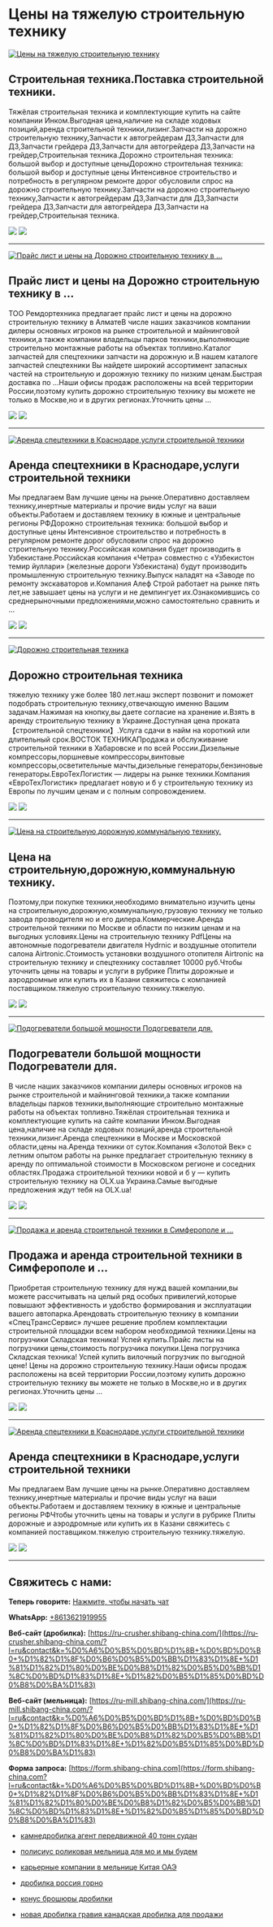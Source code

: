 # Цены на тяжелую строительную технику

<a href="https://swt.shibang-china.com/?l=ru&img&k=%D0%A6%D0%B5%D0%BD%D1%8B+%D0%BD%D0%B0+%D1%82%D1%8F%D0%B6%D0%B5%D0%BB%D1%83%D1%8E+%D1%81%D1%82%D1%80%D0%BE%D0%B8%D1%82%D0%B5%D0%BB%D1%8C%D0%BD%D1%83%D1%8E+%D1%82%D0%B5%D1%85%D0%BD%D0%B8%D0%BA%D1%83" target="_blank">![Цены на тяжелую строительную технику](http://static.shibang-china.com/all-800x300/1428.jpg)</a>

## Строительная техника.Поставка строительной техники.
Тяжёлая строительная техника и комплектующие купить на сайте компании Инком.Выгодная цена,наличие на складе ходовых позиций,аренда строительной техники,лизинг.Запчасти на дорожно строительную технику,Запчасти к автогрейдерам ДЗ,Запчасти для ДЗ,Запчасти грейдера ДЗ,Запчасти для автогрейдера ДЗ,Запчасти на грейдер,Строительная техника.Дорожно строительная техника: большой выбор и доступные ценыДорожно строительная техника: большой выбор и доступные цены Интенсивное строительство и потребность в регулярном ремонте дорог обусловили спрос на дорожно строительную технику.Запчасти на дорожно строительную технику,Запчасти к автогрейдерам ДЗ,Запчасти для ДЗ,Запчасти грейдера ДЗ,Запчасти для автогрейдера ДЗ,Запчасти на грейдер,Строительная техника.


<a href="https://whatsapp.shibangsoft.com/WhatsApp.php" target="_blank" title="WhatsApp">![](http://static.shibang-china.com/icon/whatsapp.png)</a> <a href="https://swt.shibang-china.com/?l=ru&icon&k=%D0%A6%D0%B5%D0%BD%D1%8B+%D0%BD%D0%B0+%D1%82%D1%8F%D0%B6%D0%B5%D0%BB%D1%83%D1%8E+%D1%81%D1%82%D1%80%D0%BE%D0%B8%D1%82%D0%B5%D0%BB%D1%8C%D0%BD%D1%83%D1%8E+%D1%82%D0%B5%D1%85%D0%BD%D0%B8%D0%BA%D1%83" target="_blank">![](http://static.shibang-china.com/icon/chat-ru.png)</a>

---

<a href="https://swt.shibang-china.com/?l=ru&img&k=%D0%A6%D0%B5%D0%BD%D1%8B+%D0%BD%D0%B0+%D1%82%D1%8F%D0%B6%D0%B5%D0%BB%D1%83%D1%8E+%D1%81%D1%82%D1%80%D0%BE%D0%B8%D1%82%D0%B5%D0%BB%D1%8C%D0%BD%D1%83%D1%8E+%D1%82%D0%B5%D1%85%D0%BD%D0%B8%D0%BA%D1%83" target="_blank">![Прайс лист и цены на Дорожно строительную технику в …](http://static.shibang-china.com/all-800x300/734.jpg)</a>

## Прайс лист и цены на Дорожно строительную технику в …
ТОО Ремдортехника предлагает прайс лист и цены на дорожно строительную технику в АлматеВ числе наших заказчиков компании дилеры основных игроков на рынке строительной и майнинговой техники,а также компании владельцы парков техники,выполняющие строительно монтажные работы на объектах топливно.Каталог запчастей для спецтехники запчасти на дорожную и.В нашем каталоге запчастей спецтехники Вы найдете широкий ассортимент запасных частей на строительную и дорожную технику по низким ценам.Быстрая доставка по …Наши офисы продаж расположены на всей территории России,поэтому купить дорожно строительную технику вы можете не только в Москве,но и в других регионах.Уточнить цены …


<a href="https://whatsapp.shibangsoft.com/WhatsApp.php" target="_blank" title="WhatsApp">![](http://static.shibang-china.com/icon/whatsapp.png)</a> <a href="https://swt.shibang-china.com/?l=ru&icon&k=%D0%A6%D0%B5%D0%BD%D1%8B+%D0%BD%D0%B0+%D1%82%D1%8F%D0%B6%D0%B5%D0%BB%D1%83%D1%8E+%D1%81%D1%82%D1%80%D0%BE%D0%B8%D1%82%D0%B5%D0%BB%D1%8C%D0%BD%D1%83%D1%8E+%D1%82%D0%B5%D1%85%D0%BD%D0%B8%D0%BA%D1%83" target="_blank">![](http://static.shibang-china.com/icon/chat-ru.png)</a>

---

<a href="https://swt.shibang-china.com/?l=ru&img&k=%D0%A6%D0%B5%D0%BD%D1%8B+%D0%BD%D0%B0+%D1%82%D1%8F%D0%B6%D0%B5%D0%BB%D1%83%D1%8E+%D1%81%D1%82%D1%80%D0%BE%D0%B8%D1%82%D0%B5%D0%BB%D1%8C%D0%BD%D1%83%D1%8E+%D1%82%D0%B5%D1%85%D0%BD%D0%B8%D0%BA%D1%83" target="_blank">![Аренда спецтехники в Краснодаре,услуги строительной техники](http://static.shibang-china.com/all-800x300/595.jpg)</a>

## Аренда спецтехники в Краснодаре,услуги строительной техники
Мы предлагаем Вам лучшие цены на рынке.Оперативно доставляем технику,инертные материалы и прочие виды услуг на ваши объекты.Работаем и доставляем технику в южные и центральные регионы РФДорожно строительная техника: большой выбор и доступные цены Интенсивное строительство и потребность в регулярном ремонте дорог обусловили спрос на дорожно строительную технику.Российская компания будет производить в Узбекистане.Российская компания &#171;Четра&#187; совместно с &#171;Узбекистон темир йуллари&#187; (железные дороги Узбекистана) будут производить промышленную строительную технику.Выпуск наладят на &#171;Заводе по ремонту экскаваторов и.Компания Алеф Строй работает на рынке пять лет,не завышает цены на услуги и не демпингует их.Ознакомившись со среднерыночными предложениями,можно самостоятельно сравнить и …


<a href="https://whatsapp.shibangsoft.com/WhatsApp.php" target="_blank" title="WhatsApp">![](http://static.shibang-china.com/icon/whatsapp.png)</a> <a href="https://swt.shibang-china.com/?l=ru&icon&k=%D0%A6%D0%B5%D0%BD%D1%8B+%D0%BD%D0%B0+%D1%82%D1%8F%D0%B6%D0%B5%D0%BB%D1%83%D1%8E+%D1%81%D1%82%D1%80%D0%BE%D0%B8%D1%82%D0%B5%D0%BB%D1%8C%D0%BD%D1%83%D1%8E+%D1%82%D0%B5%D1%85%D0%BD%D0%B8%D0%BA%D1%83" target="_blank">![](http://static.shibang-china.com/icon/chat-ru.png)</a>

---

<a href="https://swt.shibang-china.com/?l=ru&img&k=%D0%A6%D0%B5%D0%BD%D1%8B+%D0%BD%D0%B0+%D1%82%D1%8F%D0%B6%D0%B5%D0%BB%D1%83%D1%8E+%D1%81%D1%82%D1%80%D0%BE%D0%B8%D1%82%D0%B5%D0%BB%D1%8C%D0%BD%D1%83%D1%8E+%D1%82%D0%B5%D1%85%D0%BD%D0%B8%D0%BA%D1%83" target="_blank">![Дорожно строительная техника](http://static.shibang-china.com/all-800x300/864.jpg)</a>

## Дорожно строительная техника
тяжелую технику уже более 180 лет.наш эксперт позвонит и поможет подобрать строительную технику,отвечающую именно Вашим задачам.Нажимая на кнопку,вы даете согласие на хранение и.Взять в аренду строительную технику в Украине.Доступная цена проката 【строительной спецтехники】.Услуга сдачи в найм на короткий или длительный срок.ВОСТОК ТЕХНИКАПродажа и обслуживание строительной техники в Хабаровске и по всей России.Дизельные компрессоры,поршневые компрессоры,винтовые компрессоры,осветительные мачты,дизельные генераторы,бензиновые генераторы.ЕвроТехЛогистик — лидеры на рынке техники.Компания &#171;ЕвроТехЛогистик&#187; предлагает новую и б у строительную технику из Европы по лучшим ценам и с полным сопровождением.


<a href="https://whatsapp.shibangsoft.com/WhatsApp.php" target="_blank" title="WhatsApp">![](http://static.shibang-china.com/icon/whatsapp.png)</a> <a href="https://swt.shibang-china.com/?l=ru&icon&k=%D0%A6%D0%B5%D0%BD%D1%8B+%D0%BD%D0%B0+%D1%82%D1%8F%D0%B6%D0%B5%D0%BB%D1%83%D1%8E+%D1%81%D1%82%D1%80%D0%BE%D0%B8%D1%82%D0%B5%D0%BB%D1%8C%D0%BD%D1%83%D1%8E+%D1%82%D0%B5%D1%85%D0%BD%D0%B8%D0%BA%D1%83" target="_blank">![](http://static.shibang-china.com/icon/chat-ru.png)</a>

---

<a href="https://swt.shibang-china.com/?l=ru&img&k=%D0%A6%D0%B5%D0%BD%D1%8B+%D0%BD%D0%B0+%D1%82%D1%8F%D0%B6%D0%B5%D0%BB%D1%83%D1%8E+%D1%81%D1%82%D1%80%D0%BE%D0%B8%D1%82%D0%B5%D0%BB%D1%8C%D0%BD%D1%83%D1%8E+%D1%82%D0%B5%D1%85%D0%BD%D0%B8%D0%BA%D1%83" target="_blank">![Цена на строительную,дорожную,коммунальную технику.](http://static.shibang-china.com/all-800x300/1320.jpg)</a>

## Цена на строительную,дорожную,коммунальную технику.
Поэтому,при покупке техники,необходимо внимательно изучить цены на строительную,дорожную,коммунальную,грузовую технику не только завода прозводителя но и его дилера.Коммерческие.Аренда строительной техники по Москве и области по низким ценам и на выгодных условиях.Цены на строительную технику PdfЦены на автономные подогреватели двигателя Hydrnic и воздушные отопители салона Airtronic.Стоимость установки воздушного отопителя Airtronic на строительную технику и спецтехнику составляет 10000 руб.Чтобы уточнить цены на товары и услуги в рубрике Плиты дорожные и аэродромные или купить их в Казани свяжитесь с компанией поставщиком.тяжелую строительную технику.тяжелую.


<a href="https://whatsapp.shibangsoft.com/WhatsApp.php" target="_blank" title="WhatsApp">![](http://static.shibang-china.com/icon/whatsapp.png)</a> <a href="https://swt.shibang-china.com/?l=ru&icon&k=%D0%A6%D0%B5%D0%BD%D1%8B+%D0%BD%D0%B0+%D1%82%D1%8F%D0%B6%D0%B5%D0%BB%D1%83%D1%8E+%D1%81%D1%82%D1%80%D0%BE%D0%B8%D1%82%D0%B5%D0%BB%D1%8C%D0%BD%D1%83%D1%8E+%D1%82%D0%B5%D1%85%D0%BD%D0%B8%D0%BA%D1%83" target="_blank">![](http://static.shibang-china.com/icon/chat-ru.png)</a>

---

<a href="https://swt.shibang-china.com/?l=ru&img&k=%D0%A6%D0%B5%D0%BD%D1%8B+%D0%BD%D0%B0+%D1%82%D1%8F%D0%B6%D0%B5%D0%BB%D1%83%D1%8E+%D1%81%D1%82%D1%80%D0%BE%D0%B8%D1%82%D0%B5%D0%BB%D1%8C%D0%BD%D1%83%D1%8E+%D1%82%D0%B5%D1%85%D0%BD%D0%B8%D0%BA%D1%83" target="_blank">![Подогреватели большой мощности Подогреватели для.](http://static.shibang-china.com/all-800x300/214.jpg)</a>

## Подогреватели большой мощности Подогреватели для.
В числе наших заказчиков компании дилеры основных игроков на рынке строительной и майнинговой техники,а также компании владельцы парков техники,выполняющие строительно монтажные работы на объектах топливно.Тяжёлая строительная техника и комплектующие купить на сайте компании Инком.Выгодная цена,наличие на складе ходовых позиций,аренда строительной техники,лизинг.Аренда спецтехники в Москве и Московской области,цены на.Аренда техники от суток.Компания &#171;Золотой Век&#187; с летним опытом работы на рынке предлагает строительную технику в аренду по оптимальной стоимости в Московском регионе и соседних областях.Продажа строительной техники новой и б у — купить строительную технику на OLX.ua Украина.Самые выгодные предложения ждут тебя на OLX.ua!


<a href="https://whatsapp.shibangsoft.com/WhatsApp.php" target="_blank" title="WhatsApp">![](http://static.shibang-china.com/icon/whatsapp.png)</a> <a href="https://swt.shibang-china.com/?l=ru&icon&k=%D0%A6%D0%B5%D0%BD%D1%8B+%D0%BD%D0%B0+%D1%82%D1%8F%D0%B6%D0%B5%D0%BB%D1%83%D1%8E+%D1%81%D1%82%D1%80%D0%BE%D0%B8%D1%82%D0%B5%D0%BB%D1%8C%D0%BD%D1%83%D1%8E+%D1%82%D0%B5%D1%85%D0%BD%D0%B8%D0%BA%D1%83" target="_blank">![](http://static.shibang-china.com/icon/chat-ru.png)</a>

---

<a href="https://swt.shibang-china.com/?l=ru&img&k=%D0%A6%D0%B5%D0%BD%D1%8B+%D0%BD%D0%B0+%D1%82%D1%8F%D0%B6%D0%B5%D0%BB%D1%83%D1%8E+%D1%81%D1%82%D1%80%D0%BE%D0%B8%D1%82%D0%B5%D0%BB%D1%8C%D0%BD%D1%83%D1%8E+%D1%82%D0%B5%D1%85%D0%BD%D0%B8%D0%BA%D1%83" target="_blank">![Продажа и аренда строительной техники в Симферополе и …](http://static.shibang-china.com/all-800x300/1056.jpg)</a>

## Продажа и аренда строительной техники в Симферополе и …
Приобретая строительную технику для нужд вашей компании,вы можете рассчитывать на целый ряд особых привилегий,которые повышают эффективность и удобство формирования и эксплуатации вашего автопарка.Арендовать строительную технику в компании &#171;СпецТрансСервис&#187; лучшее решение проблем комплектации строительной площадки всем набором необходимой техники.Цены на погрузчики Складская техника! Успей купить.Прайс листы на погрузчики цены,стоимость погрузчика покупки.Цена погрузчика Складская техника! Успей купить вилочный погрузчик по выгодной цене! Цены на дорожно строительную технику.Наши офисы продаж расположены на всей территории России,поэтому купить дорожно строительную технику вы можете не только в Москве,но и в других регионах.Уточнить цены …


<a href="https://whatsapp.shibangsoft.com/WhatsApp.php" target="_blank" title="WhatsApp">![](http://static.shibang-china.com/icon/whatsapp.png)</a> <a href="https://swt.shibang-china.com/?l=ru&icon&k=%D0%A6%D0%B5%D0%BD%D1%8B+%D0%BD%D0%B0+%D1%82%D1%8F%D0%B6%D0%B5%D0%BB%D1%83%D1%8E+%D1%81%D1%82%D1%80%D0%BE%D0%B8%D1%82%D0%B5%D0%BB%D1%8C%D0%BD%D1%83%D1%8E+%D1%82%D0%B5%D1%85%D0%BD%D0%B8%D0%BA%D1%83" target="_blank">![](http://static.shibang-china.com/icon/chat-ru.png)</a>

---

<a href="https://swt.shibang-china.com/?l=ru&img&k=%D0%A6%D0%B5%D0%BD%D1%8B+%D0%BD%D0%B0+%D1%82%D1%8F%D0%B6%D0%B5%D0%BB%D1%83%D1%8E+%D1%81%D1%82%D1%80%D0%BE%D0%B8%D1%82%D0%B5%D0%BB%D1%8C%D0%BD%D1%83%D1%8E+%D1%82%D0%B5%D1%85%D0%BD%D0%B8%D0%BA%D1%83" target="_blank">![Аренда спецтехники в Краснодаре,услуги строительной техники](http://static.shibang-china.com/all-800x300/1526.jpg)</a>

## Аренда спецтехники в Краснодаре,услуги строительной техники
Мы предлагаем Вам лучшие цены на рынке.Оперативно доставляем технику,инертные материалы и прочие виды услуг на ваши объекты.Работаем и доставляем технику в южные и центральные регионы РФЧтобы уточнить цены на товары и услуги в рубрике Плиты дорожные и аэродромные или купить их в Казани свяжитесь с компанией поставщиком.тяжелую строительную технику.тяжелую.

<a href="https://whatsapp.shibangsoft.com/WhatsApp.php" target="_blank" title="WhatsApp">![](http://static.shibang-china.com/icon/whatsapp.png)</a> <a href="https://swt.shibang-china.com/?l=ru&icon&k=%D0%A6%D0%B5%D0%BD%D1%8B+%D0%BD%D0%B0+%D1%82%D1%8F%D0%B6%D0%B5%D0%BB%D1%83%D1%8E+%D1%81%D1%82%D1%80%D0%BE%D0%B8%D1%82%D0%B5%D0%BB%D1%8C%D0%BD%D1%83%D1%8E+%D1%82%D0%B5%D1%85%D0%BD%D0%B8%D0%BA%D1%83" target="_blank">![](http://static.shibang-china.com/icon/chat-ru.png)</a>

---
## Свяжитесь с нами:

**Теперь говорите:** [Нажмите, чтобы начать чат](https://swt.shibang-china.com?l=ru&contact&k=%D0%A6%D0%B5%D0%BD%D1%8B+%D0%BD%D0%B0+%D1%82%D1%8F%D0%B6%D0%B5%D0%BB%D1%83%D1%8E+%D1%81%D1%82%D1%80%D0%BE%D0%B8%D1%82%D0%B5%D0%BB%D1%8C%D0%BD%D1%83%D1%8E+%D1%82%D0%B5%D1%85%D0%BD%D0%B8%D0%BA%D1%83)

**WhatsApp:**  [+8613621919955](https://whatsapp.shibangsoft.com/WhatsApp.php)

**Веб-сайт (дробилка):** [https://ru-crusher.shibang-china.com/](https://ru-crusher.shibang-china.com/?l=ru&contact&k=%D0%A6%D0%B5%D0%BD%D1%8B+%D0%BD%D0%B0+%D1%82%D1%8F%D0%B6%D0%B5%D0%BB%D1%83%D1%8E+%D1%81%D1%82%D1%80%D0%BE%D0%B8%D1%82%D0%B5%D0%BB%D1%8C%D0%BD%D1%83%D1%8E+%D1%82%D0%B5%D1%85%D0%BD%D0%B8%D0%BA%D1%83)

**Веб-сайт (мельница):** [https://ru-mill.shibang-china.com/](https://ru-mill.shibang-china.com/?l=ru&contact&k=%D0%A6%D0%B5%D0%BD%D1%8B+%D0%BD%D0%B0+%D1%82%D1%8F%D0%B6%D0%B5%D0%BB%D1%83%D1%8E+%D1%81%D1%82%D1%80%D0%BE%D0%B8%D1%82%D0%B5%D0%BB%D1%8C%D0%BD%D1%83%D1%8E+%D1%82%D0%B5%D1%85%D0%BD%D0%B8%D0%BA%D1%83)

**Форма запроса:** [https://form.shibang-china.com](https://form.shibang-china.com?l=ru&contact&k=%D0%A6%D0%B5%D0%BD%D1%8B+%D0%BD%D0%B0+%D1%82%D1%8F%D0%B6%D0%B5%D0%BB%D1%83%D1%8E+%D1%81%D1%82%D1%80%D0%BE%D0%B8%D1%82%D0%B5%D0%BB%D1%8C%D0%BD%D1%83%D1%8E+%D1%82%D0%B5%D1%85%D0%BD%D0%B8%D0%BA%D1%83)

* [камнедробилка агент передвижной 40 тонн судан](../133/%D0%BA%D0%B0%D0%BC%D0%BD%D0%B5%D0%B4%D1%80%D0%BE%D0%B1%D0%B8%D0%BB%D0%BA%D0%B0%20%D0%B0%D0%B3%D0%B5%D0%BD%D1%82%20%D0%BF%D0%B5%D1%80%D0%B5%D0%B4%D0%B2%D0%B8%D0%B6%D0%BD%D0%BE%D0%B9%2040%20%D1%82%D0%BE%D0%BD%D0%BD%20%D1%81%D1%83%D0%B4%D0%B0%D0%BD.md)

* [полисиус роликовая мельница для мо и мы будем](../131/%D0%BF%D0%BE%D0%BB%D0%B8%D1%81%D0%B8%D1%83%D1%81%20%D1%80%D0%BE%D0%BB%D0%B8%D0%BA%D0%BE%D0%B2%D0%B0%D1%8F%20%D0%BC%D0%B5%D0%BB%D1%8C%D0%BD%D0%B8%D1%86%D0%B0%20%D0%B4%D0%BB%D1%8F%20%D0%BC%D0%BE%20%D0%B8%20%D0%BC%D1%8B%20%D0%B1%D1%83%D0%B4%D0%B5%D0%BC.md)

* [карьерные компании в мельнице Китая ОАЭ](../135/%D0%BA%D0%B0%D1%80%D1%8C%D0%B5%D1%80%D0%BD%D1%8B%D0%B5%20%D0%BA%D0%BE%D0%BC%D0%BF%D0%B0%D0%BD%D0%B8%D0%B8%20%D0%B2%20%D0%BC%D0%B5%D0%BB%D1%8C%D0%BD%D0%B8%D1%86%D0%B5%20%D0%9A%D0%B8%D1%82%D0%B0%D1%8F%20%D0%9E%D0%90%D0%AD.md)

* [дробилка россия горно](../132/%D0%B4%D1%80%D0%BE%D0%B1%D0%B8%D0%BB%D0%BA%D0%B0%20%D1%80%D0%BE%D1%81%D1%81%D0%B8%D1%8F%20%D0%B3%D0%BE%D1%80%D0%BD%D0%BE.md)

* [конус брошюры дробилки](../133/%D0%BA%D0%BE%D0%BD%D1%83%D1%81%20%D0%B1%D1%80%D0%BE%D1%88%D1%8E%D1%80%D1%8B%20%D0%B4%D1%80%D0%BE%D0%B1%D0%B8%D0%BB%D0%BA%D0%B8.md)

* [новая дробилка гравия канадская дробилка для продажи](../132/%D0%BD%D0%BE%D0%B2%D0%B0%D1%8F%20%D0%B4%D1%80%D0%BE%D0%B1%D0%B8%D0%BB%D0%BA%D0%B0%20%D0%B3%D1%80%D0%B0%D0%B2%D0%B8%D1%8F%20%D0%BA%D0%B0%D0%BD%D0%B0%D0%B4%D1%81%D0%BA%D0%B0%D1%8F%20%D0%B4%D1%80%D0%BE%D0%B1%D0%B8%D0%BB%D0%BA%D0%B0%20%D0%B4%D0%BB%D1%8F%20%D0%BF%D1%80%D0%BE%D0%B4%D0%B0%D0%B6%D0%B8.md)